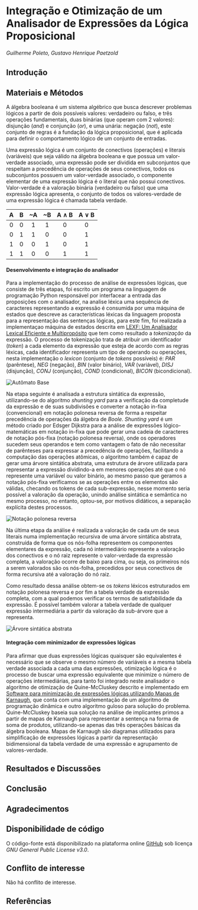 # Integração e Otimização de um Analisador de Expressões da Lógica Proposicional

###### Guilherme Poleto, Gustavo Henrique Paetzold

## Introdução

## Materiais e Métodos

A álgebra booleana é um sistema algébrico que busca descrever problemas lógicos a partir de dois possíveis valores: verdadeiro ou falso, e três operações fundamentais, duas binárias (que operam com 2 valores): disjunção (_and_) e conjunção (_or_), e uma unária: negação (_not_), este conjunto de regras é a fundação da lógica proposicional, que é aplicada para definir o comportamento lógico de um conjunto de entradas.

Uma expressão lógica é um conjunto de conectivos (operações) e literais (variáveis) que seja válido na álgebra booleana e que possua um valor-verdade associado, uma expressão pode ser dividida em subconjuntos que respeitam a precedência de operações de seus conectivos, todos os subconjuntos possuem um valor-verdade associado, o componente elementar de uma expressão lógica é o literal que não possui conectivos. Valor-verdade é a valoração binária (verdadeiro ou falso) que uma expressão lógica apresenta, o conjunto de todos os valores-verdade de uma expressão lógica é chamada tabela verdade.

| A | B | ~A | ~B | A ∧ B | A ∨ B |
|:-:|:-:|:-:|:-:|:-:|:-:|
| 0 | 0 | 1 | 1 | 0 | 0 |
| 0 | 1 | 1 | 0 | 0 | 1 |
| 1 | 0 | 0 | 1 | 0 | 1 |
| 1 | 1 | 0 | 0 | 1 | 1 |

#### Desenvolvimento e integração do analisador

Para a implementação do processo de análise de expressões lógicas, que consiste de três etapas, foi escrito um programa na linguagem de programação Python responsável por interfacear a entrada das proposições com o analisador, na analise léxica uma sequência de caracteres representando a expressão é consumida por uma máquina de estados que descreve as características léxicas da linguagem proposta para a representação das sentenças lógicas, para este fim, foi realizada a implementaçao máquina de estados descrita em [LEXF: Um Analisador Lexical Eficiente
e Multipropósito](https://eventos.utfpr.edu.br//sicite/sicite2020/paper/view/7353) que tem como resultado a _tokenização_ da expressão. O processo de tokenização trata de atribuir um identificador (_token_) a cada elemento da expressão que esteja de acordo com as regras léxicas, cada identificador representa um tipo de operando ou operações, nesta implementação o _lexicon_ (conjunto de _tokens_ possíveis) é: _PAR_ (parêntese), _NEG_ (negação), _BIN_ (valor binário), _VAR_ (variável), _DISJ_ (disjunção), _CONJ_ (conjunção), _COND_ (condicional), _BICON_ (bicondicional).

![Autômato Base](images/automato_base.png)

Na etapa seguinte é analisada a estrutura sintática da expressão, utilizando-se do algoritmo _shunting yard_ para a verificação da completude da expressão e de suas subdivisões e converter a notação in-fixa (convencional) em notação polonesa reversa de forma a respeitar precedência de operações da álgebra de _Boole_. _Shunting yard_ é um método criado por Edsger Dijkstra para a análise de expressões lógico-matemáticas em notação in-fixa que pode gerar uma cadeia de caracteres de notação pós-fixa (notação polonesa reversa), onde os operadores sucedem seus operandos e tem como vantagem o fato de não necessitar de parênteses para expressar a precedência de operações, facilitando a computação das operações atômicas, o algoritmo também é capaz de gerar uma árvore sintática abstrata, uma estrutura de árvore utilizada para representar a expressão dividindo-a em menores operações até que o nó represente uma variável ou valor binário, ao mesmo passo que geramos a notação pós-fixa verificamos se as operações entre os elementos são válidas, checando os tokens de cada sub-expressão, nesse momento seria possível a valoração da operação, unindo análise sintática e semântica no mesmo processo, no entanto, optou-se, por motivos didáticos, a separação explícita destes processos.

![Notação polonesa reversa](images/npr.png)

 Na última etapa da análise é realizada a valoração de cada um de seus literais numa implementação  recursiva de uma árvore sintática abstrata, construída de forma que os nós-folha representem os componentes elementares da expressão, cada nó intermediário represente a valoração dos conectivos e o nó raiz represente o valor-verdade da expressão completa, a valoração ocorre de baixo para cima, ou seja, os primeiros nós a serem valorados são os nós-folha, precedidos por seus conectivos de forma recursiva até a valoração do nó raiz.

Como resultado dessa análise obtem-se os _tokens_ léxicos estruturados em notação polonesa reversa e por fim a tabela verdade da expressão completa, com a qual podemos verificar os termos de satisfabilidade da expressão. É possível também valorar a tabela verdade de qualquer expressão intermediária a partir da valoração da sub-árvore que a representa.

![Árvore sintática abstrata](images/AST.png)

#### Integração com minimizador de expressões lógicas

Para afirmar que duas expressões lógicas quaisquer são equivalentes é necessário que se observe o mesmo número de variáveis e a mesma tabela verdade associada a cada uma das expressões, otimização lógica é o processo de buscar uma expressão equivalente que minimize o número de operações intermediárias, para tanto foi integrado neste analisador o algoritmo de otimização de Quine-McCluskey descrito e implementado em [Software para minimização de expressões lógicas utilizando Mapas de Karnaugh](https://eventos.utfpr.edu.br//sicite/sicite2020/paper/view/6073), que conta com uma implementação de um algoritmo de programação dinâmica e outro algoritmo guloso para solução do problema. Quine-McCluskey baseia sua solução na análise de implicantes primos a partir de mapas de Karnaugh para representar a sentença na forma de soma de produtos, utilizando-se apenas das três operações básicas da álgebra booleana. Mapas de Karnaugh são diagramas utilizados para simplificação de expressões lógicas a partir da representação bidimensional da tabela verdade de uma expressão e agrupamento de valores-verdade.

## Resultados e Discussões

## Conclusão

## Agradecimentos

## Disponibilidade de código

O código-fonte está disponibilizado na plataforma online [GitHub](github.com/GPoleto27/logic-prober) sob licença _GNU General Public License v3.0_.

## Conflito de interesse
Não há conflito de interesse.

## Referências
